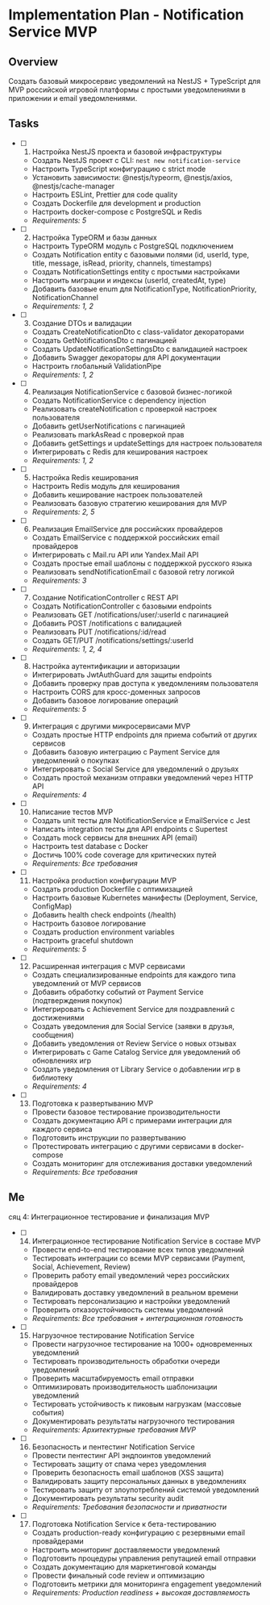 # Implementation Plan - Notification Service MVP

## Overview

Создать базовый микросервис уведомлений на NestJS + TypeScript для MVP российской игровой платформы с простыми уведомлениями в приложении и email уведомлениями.

## Tasks

- [ ] 1. Настройка NestJS проекта и базовой инфраструктуры





  - Создать NestJS проект с CLI: `nest new notification-service`
  - Настроить TypeScript конфигурацию с strict mode
  - Установить зависимости: @nestjs/typeorm, @nestjs/axios, @nestjs/cache-manager
  - Настроить ESLint, Prettier для code quality
  - Создать Dockerfile для development и production
  - Настроить docker-compose с PostgreSQL и Redis
  - _Requirements: 5_

- [ ] 2. Настройка TypeORM и базы данных





  - Настроить TypeORM модуль с PostgreSQL подключением
  - Создать Notification entity с базовыми полями (id, userId, type, title, message, isRead, priority, channels, timestamps)
  - Создать NotificationSettings entity с простыми настройками
  - Настроить миграции и индексы (userId, createdAt, type)
  - Добавить базовые enum для NotificationType, NotificationPriority, NotificationChannel
  - _Requirements: 1, 2_

- [ ] 3. Создание DTOs и валидации
  - Создать CreateNotificationDto с class-validator декораторами
  - Создать GetNotificationsDto с пагинацией
  - Создать UpdateNotificationSettingsDto с валидацией настроек
  - Добавить Swagger декораторы для API документации
  - Настроить глобальный ValidationPipe
  - _Requirements: 1, 2_

- [ ] 4. Реализация NotificationService с базовой бизнес-логикой
  - Создать NotificationService с dependency injection
  - Реализовать createNotification с проверкой настроек пользователя
  - Добавить getUserNotifications с пагинацией
  - Реализовать markAsRead с проверкой прав
  - Добавить getSettings и updateSettings для настроек пользователя
  - Интегрировать с Redis для кеширования настроек
  - _Requirements: 1, 2_

- [ ] 5. Настройка Redis кеширования
  - Настроить Redis модуль для кеширования
  - Добавить кеширование настроек пользователей
  - Реализовать базовую стратегию кеширования для MVP
  - _Requirements: 2, 5_

- [ ] 6. Реализация EmailService для российских провайдеров
  - Создать EmailService с поддержкой российских email провайдеров
  - Интегрировать с Mail.ru API или Yandex.Mail API
  - Создать простые email шаблоны с поддержкой русского языка
  - Реализовать sendNotificationEmail с базовой retry логикой
  - _Requirements: 3_

- [ ] 7. Создание NotificationController с REST API
  - Создать NotificationController с базовыми endpoints
  - Реализовать GET /notifications/user/:userId с пагинацией
  - Добавить POST /notifications с валидацией
  - Реализовать PUT /notifications/:id/read
  - Создать GET/PUT /notifications/settings/:userId
  - _Requirements: 1, 2, 4_

- [ ] 8. Настройка аутентификации и авторизации
  - Интегрировать JwtAuthGuard для защиты endpoints
  - Добавить проверку прав доступа к уведомлениям пользователя
  - Настроить CORS для кросс-доменных запросов
  - Добавить базовое логирование операций
  - _Requirements: 5_

- [ ] 9. Интеграция с другими микросервисами MVP
  - Создать простые HTTP endpoints для приема событий от других сервисов
  - Добавить базовую интеграцию с Payment Service для уведомлений о покупках
  - Интегрировать с Social Service для уведомлений о друзьях
  - Создать простой механизм отправки уведомлений через HTTP API
  - _Requirements: 4_

- [ ] 10. Написание тестов MVP
  - Создать unit тесты для NotificationService и EmailService с Jest
  - Написать integration тесты для API endpoints с Supertest
  - Создать mock сервисы для внешних API (email)
  - Настроить test database с Docker
  - Достичь 100% code coverage для критических путей
  - _Requirements: Все требования_

- [ ] 11. Настройка production конфигурации MVP
  - Создать production Dockerfile с оптимизацией
  - Настроить базовые Kubernetes манифесты (Deployment, Service, ConfigMap)
  - Добавить health check endpoints (/health)
  - Настроить базовое логирование
  - Создать production environment variables
  - Настроить graceful shutdown
  - _Requirements: 5_

- [ ] 12. Расширенная интеграция с MVP сервисами
  - Создать специализированные endpoints для каждого типа уведомлений от MVP сервисов
  - Добавить обработку событий от Payment Service (подтверждения покупок)
  - Интегрировать с Achievement Service для поздравлений с достижениями
  - Создать уведомления для Social Service (заявки в друзья, сообщения)
  - Добавить уведомления от Review Service о новых отзывах
  - Интегрировать с Game Catalog Service для уведомлений об обновлениях игр
  - Создать уведомления от Library Service о добавлении игр в библиотеку
  - _Requirements: 4_

- [ ] 13. Подготовка к развертыванию MVP
  - Провести базовое тестирование производительности
  - Создать документацию API с примерами интеграции для каждого сервиса
  - Подготовить инструкции по развертыванию
  - Протестировать интеграцию с другими сервисами в docker-compose
  - Создать мониторинг для отслеживания доставки уведомлений
  - _Requirements: Все требования_
## Ме
сяц 4: Интеграционное тестирование и финализация MVP

- [ ] 14. Интеграционное тестирование Notification Service в составе MVP
  - Провести end-to-end тестирование всех типов уведомлений
  - Тестировать интеграции со всеми MVP сервисами (Payment, Social, Achievement, Review)
  - Проверить работу email уведомлений через российских провайдеров
  - Валидировать доставку уведомлений в реальном времени
  - Тестировать персонализацию и настройки уведомлений
  - Проверить отказоустойчивость системы уведомлений
  - _Requirements: Все требования + интеграционная готовность_

- [ ] 15. Нагрузочное тестирование Notification Service
  - Провести нагрузочное тестирование на 1000+ одновременных уведомлений
  - Тестировать производительность обработки очереди уведомлений
  - Проверить масштабируемость email отправки
  - Оптимизировать производительность шаблонизации уведомлений
  - Тестировать устойчивость к пиковым нагрузкам (массовые события)
  - Документировать результаты нагрузочного тестирования
  - _Requirements: Архитектурные требования MVP_

- [ ] 16. Безопасность и пентестинг Notification Service
  - Провести пентестинг API эндпоинтов уведомлений
  - Тестировать защиту от спама через уведомления
  - Проверить безопасность email шаблонов (XSS защита)
  - Валидировать защиту персональных данных в уведомлениях
  - Тестировать защиту от злоупотреблений системой уведомлений
  - Документировать результаты security audit
  - _Requirements: Требования безопасности и приватности_

- [ ] 17. Подготовка Notification Service к бета-тестированию
  - Создать production-ready конфигурацию с резервными email провайдерами
  - Настроить мониторинг доставляемости уведомлений
  - Подготовить процедуры управления репутацией email отправки
  - Создать документацию для маркетинговой команды
  - Провести финальный code review и оптимизацию
  - Подготовить метрики для мониторинга engagement уведомлений
  - _Requirements: Production readiness + высокая доставляемость_